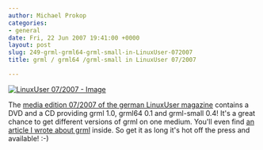 ```yaml
---
author: Michael Prokop
categories:
- general
date: Fri, 22 Jun 2007 19:41:00 +0000
layout: post
slug: 249-grml-grml64-grml-small-in-LinuxUser-072007
title: grml / grml64 /grml-small in LinuxUser 07/2007

---
```

[![LinuxUser 07/2007 - Image](/images/grml_linuxuser-2007-07.serendipityThumb.jpg)](/images/linuxuser-2007-07-large.jpg)

The [media edition 07/2007 of the german LinuxUser magazine](http://www.linux-user.de/ausgabe/2007/07) contains a DVD and a CD providing grml 1\.0, grml64 0\.1 and grml\-small 0\.4! It's a great chance to get different versions of grml on one medium. You'll even find [an article I wrote about grml](http://www.linux-user.de/ausgabe/2007/07/902-dvd-grml/index.html) inside. So get it as long it's hot off the press and available! :\-)
